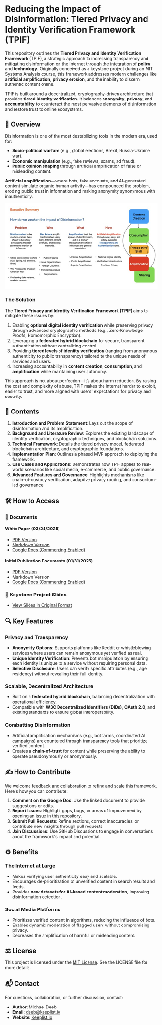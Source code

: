 # Reducing the Impact of Disinformation: Tiered Privacy and Identity Verification Framework (TPIF)

This repository outlines the **Tiered Privacy and Identity Verification Framework** (TPIF), a strategic approach to increasing transparency and mitigating disinformation on the internet through the integration of **policy** and **technology**. Originally conceived as a keystone project during an MIT Systems Analysis course, this framework addresses modern challenges like **artificial amplification**, **privacy erosion**, and the inability to discern authentic content online.

TPIF is built around a decentralized, cryptography-driven architecture that provides **tiered identity verification**. It balances **anonymity**, **privacy**, and **accountability** to counteract the most pervasive elements of disinformation and restore trust to online ecosystems.


## 🚀 **Overview**

Disinformation is one of the most destabilizing tools in the modern era, used for:
- **Socio-political warfare** (e.g., global elections, Brexit, Russia-Ukraine war).
- **Economic manipulation** (e.g., fake reviews, scams, ad fraud).
- **Public opinion shaping** through artificial amplification of false or misleading content.

**Artificial amplification**—where bots, fake accounts, and AI-generated content simulate organic human activity—has compounded the problem, eroding public trust in information and making anonymity synonymous with inauthenticity.

![Alt Text](./src_slides/deeb-2023-002.jpeg)


### **The Solution**
The **Tiered Privacy and Identity Verification Framework (TPIF)** aims to mitigate these issues by:
1. Enabling **optional digital identity verification** while preserving privacy through advanced cryptographic methods (e.g., Zero-Knowledge Proofs, Homomorphic Encryption).
2. Leveraging a **federated hybrid blockchain** for secure, transparent authentication without centralizing control.
3. Providing **tiered levels of identity verification** (ranging from anonymous authenticity to public transparency) tailored to the unique needs of services and users.
4. Increasing accountability in **content creation**, **consumption**, and **amplification** while maintaining user autonomy.

This approach is not about perfection—it’s about harm reduction. By raising the cost and complexity of abuse, TPIF makes the internet harder to exploit, easier to trust, and more aligned with users' expectations for privacy and security.


## 📄 **Contents**

1. **Introduction and Problem Statement**: Lays out the scope of disinformation and its amplification.
2. **Background and Literature Review**: Explores the existing landscape of identity verification, cryptographic techniques, and blockchain solutions.
3. **Technical Framework**: Details the tiered privacy model, federated blockchain architecture, and cryptographic foundations.
4. **Implementation Plan**: Outlines a phased MVP approach to deploying the framework.
5. **Use Cases and Applications**: Demonstrates how TPIF applies to real-world scenarios like social media, e-commerce, and public governance.
6. **Advanced Features and Governance**: Highlights mechanisms like chain-of-custody verification, adaptive privacy routing, and consortium-led governance.


## 🛠️ **How to Access**



### 📜 **Documents**

#### White Paper (03/24/2025)
- [PDF Version](/documents/tiered-privacy-white-paper-3-24-2025.pdf)
- [Markdown Version](/documents/tiered-privacy-white-paper-3-24-2025.md)
- [Google Docs (Commenting Enabled)](https://docs.google.com/document/d/1kbegIwYDMV5HPNK9WCcTO8SkxNE-5e5t6NhdCoAOO5Q/edit?usp=sharing)

#### Initial Publication Documents (01/31/2025)
- [PDF Version](/documents/tiered-privacy-keeplist-deeb-2025.pdf)
- [Markdown Version](/documents/tiered-privacy-keeplist-deeb-2025.md)
- [Google Docs (Commenting Enabled)](https://docs.google.com/document/d/1_cY07HppjdYDbIvaDpfCnhPvB6B5BLl7D-HtTefz-jQ/edit?usp=sharing)

### 📁 **Keystone Project Slides**
- [View Slides in Original Format](./src_slides)


## 🔍 **Key Features**

### **Privacy and Transparency**
- **Anonymity Options**: Supports platforms like Reddit or whistleblowing services where users can remain anonymous yet verified as real.
- **Unique Identity Verification**: Prevents bot manipulation by ensuring each identity is unique to a service without requiring personal data.
- **Selective Disclosure**: Users can verify specific attributes (e.g., age, residency) without revealing their full identity.

### **Scalable, Decentralized Architecture**
- Built on a **federated hybrid blockchain**, balancing decentralization with operational efficiency.
- Compatible with **W3C Decentralized Identifiers (DIDs)**, **OAuth 2.0**, and existing standards to ensure global interoperability.

### **Combatting Disinformation**
- Artificial amplification mechanisms (e.g., bot farms, coordinated AI campaigns) are countered through transparency tools that prioritize verified content.
- Creates a **chain-of-trust** for content while preserving the ability to operate pseudonymously or anonymously.


## ✍️ **How to Contribute**

We welcome feedback and collaboration to refine and scale this framework. Here's how you can contribute:
1. **Comment on the Google Doc**: Use the linked document to provide suggestions or edits.
2. **Report Issues**: Highlight gaps, bugs, or areas of improvement by opening an issue in this repository.
3. **Submit Pull Requests**: Refine sections, correct inaccuracies, or contribute new insights through pull requests.
4. **Join Discussions**: Use GitHub Discussions to engage in conversations about the framework's impact and potential.


## ⚙️ **Benefits**

### **The Internet at Large**
- Makes verifying user authenticity easy and scalable.
- Encourages de-prioritization of unverified content in search results and feeds.
- Provides **new datasets for AI-based content moderation**, improving disinformation detection.

### **Social Media Platforms**
- Prioritizes verified content in algorithms, reducing the influence of bots.
- Enables dynamic moderation of flagged users without compromising privacy.
- Decreases the amplification of harmful or misleading content.


## ⚖️ **License**

This project is licensed under the [MIT License](./LICENSE). See the LICENSE file for more details.


## 📬 **Contact**

For questions, collaboration, or further discussion, contact:
- **Author**: Michael Deeb  
- **Email**: [deeb@keeplist.io](mailto:deeb@keeplist.io)  
- **Website**: [Keeplist.io](https://keeplist.io)

